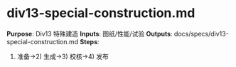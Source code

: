 # div13-special-construction.md

**Purpose**: Div13 特殊建造
**Inputs**: 图纸/性能/试验
**Outputs**: docs/specs/div13-special-construction.md
**Steps**:

1. 准备→2) 生成→3) 校核→4) 发布
